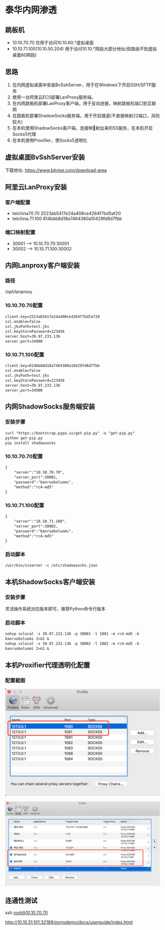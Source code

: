 # 泰华内网渗透

## 跳板机

- 10.10.70.70  仅用于访问10.10.60.*虚拟桌面
- 10.10.71.100(10.10.50.204)  用于访问10.10.*网段大部分地址(但路由不到虚拟桌面60网段)

## 思路

1. 在内网虚拟桌面中安装BvSshServer，用于在Windows下开启SSH/SFTP服务
2. 使用一台阿里云ECS部署LanProxy服务端。
3. 在内网跳板机部署LanProxy客户端，用于反向连接，映射跳板机端口到互联网
4. 在跳板机部署ShadowSocks服务端，用于开启隧道(不直接映射22端口，风险较大)
5. 在本机使用ShadowSocks客户端，连接映射出来的SS服务，在本机开启Socks5代理
6. 在本机使用Proxifier，使Socks5透明化


## 虚拟桌面BvSshServer安装

下载地址: https://www.bitvise.com/download-area

## 阿里云LanProxy安装

### 客户端配置

- telchina70.70	2523ab5417e24a408ce4264f7bd5af20
- telchina.71.100	814bbb8d18a7464380a10429fd6d7fbb

### 端口映射配置

- 30001	--> 10.10.70.70:30001
- 30002	--> 10.10.71.100:30002


## 内网Lanproxy客户端安装

### 路径

/opt/lanproxy

### 10.10.70.70配置

```
client.key=2523ab5417e24a408ce4264f7bd5af20
ssl.enable=false
ssl.jksPath=test.jks
ssl.keyStorePassword=123456
server.host=39.97.233.136
server.port=34900
```

### 10.10.71.100配置

```
client.key=814bbb8d18a7464380a10429fd6d7fbb
ssl.enable=false
ssl.jksPath=test.jks
ssl.keyStorePassword=123456
server.host=39.97.233.136
server.port=34900
```

## 内网ShadowSocks服务端安装

### 安装步骤

```
curl "https://bootstrap.pypa.io/get-pip.py" -o "get-pip.py"
python get-pip.py
pip install shadowsocks
```

### 10.10.70.70配置

```
{
    "server":"10.10.70.70",
    "server_port":30001,
    "password":"banruoboluomi",
    "method":"rc4-md5"
}
```

### 10.10.71.100配置

```
{
    "server":"10.10.71.100",
    "server_port":30002,
    "password":"banruoboluomi",
    "method":"rc4-md5"
}
```

### 启动脚本

```
/usr/bin/ssserver -c /etc/shadowsocks.json
```

## 本机ShadowSocks客户端安装

### 安装步骤

灵活操作系统对应版本即可，推荐Python命令行版本

### 启动脚本

```
nohup sslocal -s 39.97.233.136 -p 30001 -l 1081 -m rc4-md5 -k banruoboluomi 2>&1 &
nohup sslocal -s 39.97.233.136 -p 30002 -l 1082 -m rc4-md5 -k banruoboluomi 2>&1 &
```

## 本机Proxifier代理透明化配置

### 配置截图

![2020-02-03-22-01-41](../images/873de5db312fc9958c7009ba69b9b095-9708954.png)

![2020-02-03-22-01-13](../images/8dadd12886148cdcbbb72dc8ceee85ab-9708954.png)


## 连通性测试

ssh root@10.10.70.70

http://10.10.51.101:32189/zorrodemo/docs/userguide/index.html